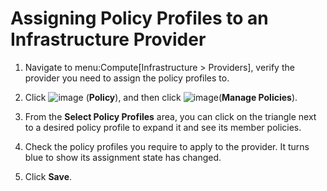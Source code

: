 # Assigning Policy Profiles to an Infrastructure Provider

1.  Navigate to menu:Compute\[Infrastructure \> Providers\], verify the
    provider you need to assign the policy profiles to.

2.  Click ![image](../images/1941.png) (**Policy**), and then click
    ![image](../images/1851.png)(**Manage Policies**).

3.  From the **Select Policy Profiles** area, you can click on the
    triangle next to a desired policy profile to expand it and see its
    member policies.

4.  Check the policy profiles you require to apply to the provider. It
    turns blue to show its assignment state has changed.

5.  Click **Save**.
